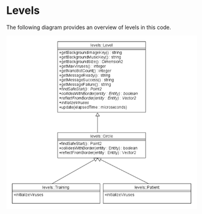 # Levels

The following diagram provides an overview of levels in this code.

![Levels Diagram](https://github.com/ProfPorkins/Coronavirus-NanoForce/blob/trunk/docs/images/Levels.png)
